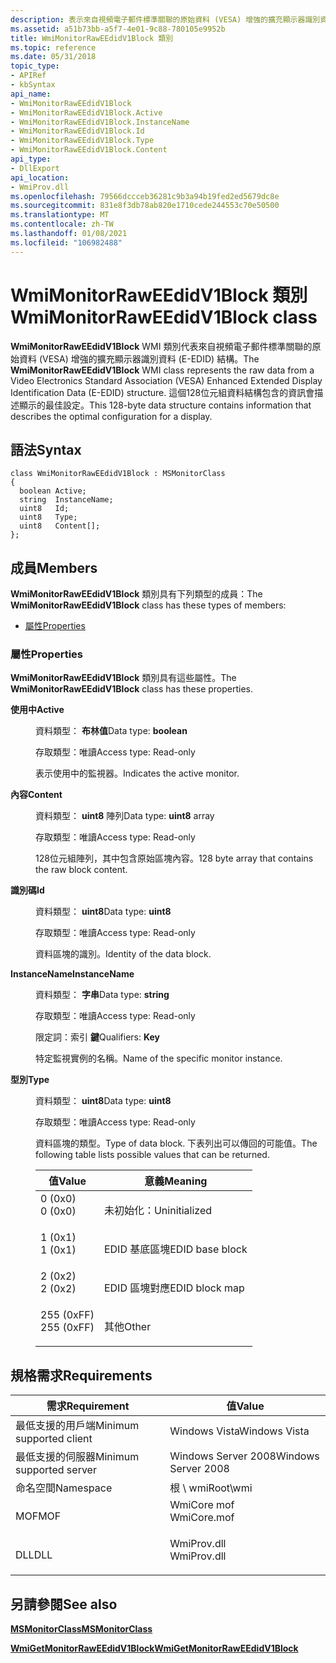 ```yaml
---
description: 表示來自視頻電子郵件標準關聯的原始資料 (VESA) 增強的擴充顯示器識別資料 (E-EDID) 結構。
ms.assetid: a51b73bb-a5f7-4e01-9c88-780105e9952b
title: WmiMonitorRawEEdidV1Block 類別
ms.topic: reference
ms.date: 05/31/2018
topic_type:
- APIRef
- kbSyntax
api_name:
- WmiMonitorRawEEdidV1Block
- WmiMonitorRawEEdidV1Block.Active
- WmiMonitorRawEEdidV1Block.InstanceName
- WmiMonitorRawEEdidV1Block.Id
- WmiMonitorRawEEdidV1Block.Type
- WmiMonitorRawEEdidV1Block.Content
api_type:
- DllExport
api_location:
- WmiProv.dll
ms.openlocfilehash: 79566dccceb36281c9b3a94b19fed2ed5679dc8e
ms.sourcegitcommit: 831e8f3db78ab820e1710cede244553c70e50500
ms.translationtype: MT
ms.contentlocale: zh-TW
ms.lasthandoff: 01/08/2021
ms.locfileid: "106982488"
---
```

# <a name="wmimonitorraweedidv1block-class"></a><span data-ttu-id="b824b-103">WmiMonitorRawEEdidV1Block 類別</span><span class="sxs-lookup"><span data-stu-id="b824b-103">WmiMonitorRawEEdidV1Block class</span></span>

<span data-ttu-id="b824b-104">**WmiMonitorRawEEdidV1Block** WMI 類別代表來自視頻電子郵件標準關聯的原始資料 (VESA) 增強的擴充顯示器識別資料 (E-EDID) 結構。</span><span class="sxs-lookup"><span data-stu-id="b824b-104">The **WmiMonitorRawEEdidV1Block** WMI class represents the raw data from a Video Electronics Standard Association (VESA) Enhanced Extended Display Identification Data (E-EDID) structure.</span></span> <span data-ttu-id="b824b-105">這個128位元組資料結構包含的資訊會描述顯示的最佳設定。</span><span class="sxs-lookup"><span data-stu-id="b824b-105">This 128-byte data structure contains information that describes the optimal configuration for a display.</span></span>

## <a name="syntax"></a><span data-ttu-id="b824b-106">語法</span><span class="sxs-lookup"><span data-stu-id="b824b-106">Syntax</span></span>

``` syntax
class WmiMonitorRawEEdidV1Block : MSMonitorClass
{
  boolean Active;
  string  InstanceName;
  uint8   Id;
  uint8   Type;
  uint8   Content[];
};
```

## <a name="members"></a><span data-ttu-id="b824b-107">成員</span><span class="sxs-lookup"><span data-stu-id="b824b-107">Members</span></span>

<span data-ttu-id="b824b-108">**WmiMonitorRawEEdidV1Block** 類別具有下列類型的成員：</span><span class="sxs-lookup"><span data-stu-id="b824b-108">The **WmiMonitorRawEEdidV1Block** class has these types of members:</span></span>

-   [<span data-ttu-id="b824b-109">屬性</span><span class="sxs-lookup"><span data-stu-id="b824b-109">Properties</span></span>](#properties)

### <a name="properties"></a><span data-ttu-id="b824b-110">屬性</span><span class="sxs-lookup"><span data-stu-id="b824b-110">Properties</span></span>

<span data-ttu-id="b824b-111">**WmiMonitorRawEEdidV1Block** 類別具有這些屬性。</span><span class="sxs-lookup"><span data-stu-id="b824b-111">The **WmiMonitorRawEEdidV1Block** class has these properties.</span></span>

<dl> <dt>

<span data-ttu-id="b824b-112">**使用中**</span><span class="sxs-lookup"><span data-stu-id="b824b-112">**Active**</span></span>
</dt> <dd> <dl> <dt>

<span data-ttu-id="b824b-113">資料類型： **布林值**</span><span class="sxs-lookup"><span data-stu-id="b824b-113">Data type: **boolean**</span></span>
</dt> <dt>

<span data-ttu-id="b824b-114">存取類型：唯讀</span><span class="sxs-lookup"><span data-stu-id="b824b-114">Access type: Read-only</span></span>
</dt> </dl>

<span data-ttu-id="b824b-115">表示使用中的監視器。</span><span class="sxs-lookup"><span data-stu-id="b824b-115">Indicates the active monitor.</span></span>

</dd> <dt>

<span data-ttu-id="b824b-116">**內容**</span><span class="sxs-lookup"><span data-stu-id="b824b-116">**Content**</span></span>
</dt> <dd> <dl> <dt>

<span data-ttu-id="b824b-117">資料類型： **uint8** 陣列</span><span class="sxs-lookup"><span data-stu-id="b824b-117">Data type: **uint8** array</span></span>
</dt> <dt>

<span data-ttu-id="b824b-118">存取類型：唯讀</span><span class="sxs-lookup"><span data-stu-id="b824b-118">Access type: Read-only</span></span>
</dt> </dl>

<span data-ttu-id="b824b-119">128位元組陣列，其中包含原始區塊內容。</span><span class="sxs-lookup"><span data-stu-id="b824b-119">128 byte array that contains the raw block content.</span></span>

</dd> <dt>

<span data-ttu-id="b824b-120">**識別碼**</span><span class="sxs-lookup"><span data-stu-id="b824b-120">**Id**</span></span>
</dt> <dd> <dl> <dt>

<span data-ttu-id="b824b-121">資料類型： **uint8**</span><span class="sxs-lookup"><span data-stu-id="b824b-121">Data type: **uint8**</span></span>
</dt> <dt>

<span data-ttu-id="b824b-122">存取類型：唯讀</span><span class="sxs-lookup"><span data-stu-id="b824b-122">Access type: Read-only</span></span>
</dt> </dl>

<span data-ttu-id="b824b-123">資料區塊的識別。</span><span class="sxs-lookup"><span data-stu-id="b824b-123">Identity of the data block.</span></span>

</dd> <dt>

<span data-ttu-id="b824b-124">**InstanceName**</span><span class="sxs-lookup"><span data-stu-id="b824b-124">**InstanceName**</span></span>
</dt> <dd> <dl> <dt>

<span data-ttu-id="b824b-125">資料類型： **字串**</span><span class="sxs-lookup"><span data-stu-id="b824b-125">Data type: **string**</span></span>
</dt> <dt>

<span data-ttu-id="b824b-126">存取類型：唯讀</span><span class="sxs-lookup"><span data-stu-id="b824b-126">Access type: Read-only</span></span>
</dt> <dt>

<span data-ttu-id="b824b-127">限定詞：索引 **鍵**</span><span class="sxs-lookup"><span data-stu-id="b824b-127">Qualifiers: **Key**</span></span>
</dt> </dl>

<span data-ttu-id="b824b-128">特定監視實例的名稱。</span><span class="sxs-lookup"><span data-stu-id="b824b-128">Name of the specific monitor instance.</span></span>

</dd> <dt>

<span data-ttu-id="b824b-129">**型別**</span><span class="sxs-lookup"><span data-stu-id="b824b-129">**Type**</span></span>
</dt> <dd> <dl> <dt>

<span data-ttu-id="b824b-130">資料類型： **uint8**</span><span class="sxs-lookup"><span data-stu-id="b824b-130">Data type: **uint8**</span></span>
</dt> <dt>

<span data-ttu-id="b824b-131">存取類型：唯讀</span><span class="sxs-lookup"><span data-stu-id="b824b-131">Access type: Read-only</span></span>
</dt> </dl>

<span data-ttu-id="b824b-132">資料區塊的類型。</span><span class="sxs-lookup"><span data-stu-id="b824b-132">Type of data block.</span></span> <span data-ttu-id="b824b-133">下表列出可以傳回的可能值。</span><span class="sxs-lookup"><span data-stu-id="b824b-133">The following table lists possible values that can be returned.</span></span>



| <span data-ttu-id="b824b-134">值</span><span class="sxs-lookup"><span data-stu-id="b824b-134">Value</span></span>                                                                                 | <span data-ttu-id="b824b-135">意義</span><span class="sxs-lookup"><span data-stu-id="b824b-135">Meaning</span></span>                    |
|---------------------------------------------------------------------------------------|----------------------------|
| <dl> <span data-ttu-id="b824b-136"><dt>0 (0x0) </dt></span><span class="sxs-lookup"><span data-stu-id="b824b-136"><dt>0 (0x0)</dt></span></span> </dl>    | <span data-ttu-id="b824b-137">未初始化：</span><span class="sxs-lookup"><span data-stu-id="b824b-137">Uninitialized</span></span><br/>   |
| <dl> <span data-ttu-id="b824b-138"><dt>1 (0x1) </dt></span><span class="sxs-lookup"><span data-stu-id="b824b-138"><dt>1 (0x1)</dt></span></span> </dl>    | <span data-ttu-id="b824b-139">EDID 基底區塊</span><span class="sxs-lookup"><span data-stu-id="b824b-139">EDID base block</span></span><br/> |
| <dl> <span data-ttu-id="b824b-140"><dt>2 (0x2) </dt></span><span class="sxs-lookup"><span data-stu-id="b824b-140"><dt>2 (0x2)</dt></span></span> </dl>    | <span data-ttu-id="b824b-141">EDID 區塊對應</span><span class="sxs-lookup"><span data-stu-id="b824b-141">EDID block map</span></span><br/>  |
| <dl> <span data-ttu-id="b824b-142"><dt>255 (0xFF) </dt></span><span class="sxs-lookup"><span data-stu-id="b824b-142"><dt>255 (0xFF)</dt></span></span> </dl> | <span data-ttu-id="b824b-143">其他</span><span class="sxs-lookup"><span data-stu-id="b824b-143">Other</span></span><br/>           |



 

</dd> </dl>

## <a name="requirements"></a><span data-ttu-id="b824b-144">規格需求</span><span class="sxs-lookup"><span data-stu-id="b824b-144">Requirements</span></span>



| <span data-ttu-id="b824b-145">需求</span><span class="sxs-lookup"><span data-stu-id="b824b-145">Requirement</span></span> | <span data-ttu-id="b824b-146">值</span><span class="sxs-lookup"><span data-stu-id="b824b-146">Value</span></span> |
|-------------------------------------|----------------------------------------------------------------------------------------|
| <span data-ttu-id="b824b-147">最低支援的用戶端</span><span class="sxs-lookup"><span data-stu-id="b824b-147">Minimum supported client</span></span><br/> | <span data-ttu-id="b824b-148">Windows Vista</span><span class="sxs-lookup"><span data-stu-id="b824b-148">Windows Vista</span></span><br/>                                                               |
| <span data-ttu-id="b824b-149">最低支援的伺服器</span><span class="sxs-lookup"><span data-stu-id="b824b-149">Minimum supported server</span></span><br/> | <span data-ttu-id="b824b-150">Windows Server 2008</span><span class="sxs-lookup"><span data-stu-id="b824b-150">Windows Server 2008</span></span><br/>                                                         |
| <span data-ttu-id="b824b-151">命名空間</span><span class="sxs-lookup"><span data-stu-id="b824b-151">Namespace</span></span><br/>                | <span data-ttu-id="b824b-152">根 \\ wmi</span><span class="sxs-lookup"><span data-stu-id="b824b-152">Root\\wmi</span></span><br/>                                                                   |
| <span data-ttu-id="b824b-153">MOF</span><span class="sxs-lookup"><span data-stu-id="b824b-153">MOF</span></span><br/>                      | <dl> <span data-ttu-id="b824b-154"><dt>WmiCore mof</dt></span><span class="sxs-lookup"><span data-stu-id="b824b-154"><dt>WmiCore.mof</dt></span></span> </dl> |
| <span data-ttu-id="b824b-155">DLL</span><span class="sxs-lookup"><span data-stu-id="b824b-155">DLL</span></span><br/>                      | <dl> <span data-ttu-id="b824b-156"><dt>WmiProv.dll</dt></span><span class="sxs-lookup"><span data-stu-id="b824b-156"><dt>WmiProv.dll</dt></span></span> </dl> |



## <a name="see-also"></a><span data-ttu-id="b824b-157">另請參閱</span><span class="sxs-lookup"><span data-stu-id="b824b-157">See also</span></span>

<dl> <dt>

[<span data-ttu-id="b824b-158">**MSMonitorClass**</span><span class="sxs-lookup"><span data-stu-id="b824b-158">**MSMonitorClass**</span></span>](msmonitorclass.md)
</dt> <dt>

[<span data-ttu-id="b824b-159">**WmiGetMonitorRawEEdidV1Block**</span><span class="sxs-lookup"><span data-stu-id="b824b-159">**WmiGetMonitorRawEEdidV1Block**</span></span>](wmigetmonitorraweedidv1block-wmimonitordescriptormethods.md)
</dt> </dl>

 

 





